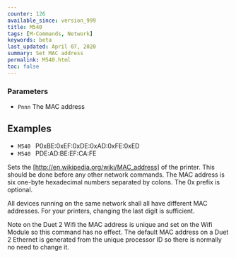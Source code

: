 ```yaml
---
counter: 126
available_since: version_999
title: M540
tags: [M-Commands, Network] 
keywords: beta 
last_updated: April 07, 2020 
summary: Set MAC address 
permalink: M540.html
toc: false 
---
```



### Parameters

* `Pnnn` The MAC address

## Examples

* ` M540  ` P0xBE:0xEF:0xDE:0xAD:0xFE:0xED
* ` M540  ` PDE:AD:BE:EF:CA:FE

Sets the [http://en.wikipedia.org/wiki/MAC_address] of the printer. This should be done before any other network commands. The MAC address is six one-byte hexadecimal numbers separated by colons. The 0x prefix is optional.

All devices running on the same network shall all have different MAC addresses. For your printers, changing the last digit is sufficient.

Note on the Duet 2 Wifi the MAC address is unique and set on the Wifi Module so this command has no effect. The default MAC address on a Duet 2 Ethernet is generated from the unique processor ID so there is normally no need to change it.

